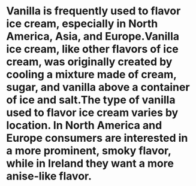 # Vanilla is frequently used to flavor ice cream, especially in North America, Asia, and Europe.Vanilla ice cream, like other flavors of ice cream, was originally created by cooling a mixture made of cream, sugar, and vanilla above a container of ice and salt.The type of vanilla used to flavor ice cream varies by location. In North America and Europe consumers are interested in a more prominent, smoky flavor, while in Ireland they want a more anise-like flavor.
